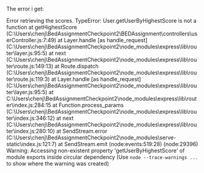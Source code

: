 The error i get: 

Error retrieving the scores. TypeError: User.getUserByHighestScore is not a function
    at getHighestScore (C:\Users\chenj\BedAssignmentCheckpoint2\BEDAssignment\controllers\userController.js:7:49)
    at Layer.handle [as handle_request] (C:\Users\chenj\BedAssignmentCheckpoint2\node_modules\express\lib\router\layer.js:95:5)
    at next (C:\Users\chenj\BedAssignmentCheckpoint2\node_modules\express\lib\router\route.js:149:13)
    at Route.dispatch (C:\Users\chenj\BedAssignmentCheckpoint2\node_modules\express\lib\router\route.js:119:3)
    at Layer.handle [as handle_request] (C:\Users\chenj\BedAssignmentCheckpoint2\node_modules\express\lib\router\layer.js:95:5)
    at C:\Users\chenj\BedAssignmentCheckpoint2\node_modules\express\lib\router\index.js:284:15
    at Function.process_params (C:\Users\chenj\BedAssignmentCheckpoint2\node_modules\express\lib\router\index.js:346:12)
    at next (C:\Users\chenj\BedAssignmentCheckpoint2\node_modules\express\lib\router\index.js:280:10)
    at SendStream.error (C:\Users\chenj\BedAssignmentCheckpoint2\node_modules\serve-static\index.js:121:7)
    at SendStream.emit (node:events:519:28)
(node:29396) Warning: Accessing non-existent property 'getUserByHighestScore' of module exports inside circular dependency
(Use `node --trace-warnings ...` to show where the warning was created)

